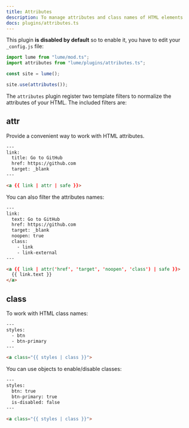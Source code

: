 ```yaml
---
title: Attributes
description: To manage attributes and class names of HTML elements
docs: plugins/attributes.ts
---
```


This plugin **is disabled by default** so to enable it, you have to edit your
`_config.js` file:

```js
import lume from "lume/mod.ts";
import attributes from "lume/plugins/attributes.ts";

const site = lume();

site.use(attributes());
```

The `attributes` plugin register two template filters to normalize the
attributes of your HTML. The included filters are:

## attr

Provide a convenient way to work with HTML attributes.

```html
---
link:
  title: Go to GitHub
  href: https://github.com
  target: _blank
---

<a {{ link | attr | safe }}>
```

You can also filter the attributes names:

```html
---
link:
  text: Go to GitHub
  href: https://github.com
  target: _blank
  noopen: true
  class:
    - link
    - link-external
---

<a {{ link | attr('href', 'target', 'noopen', 'class') | safe }}>
  {{ link.text }}
</a>
```

## class

To work with HTML class names:

```html
---
styles:
  - btn
  - btn-primary
---

<a class="{{ styles | class }}">
```

You can use objects to enable/disable classes:

```html
---
styles:
  btn: true
  btn-primary: true
  is-disabled: false
---

<a class="{{ styles | class }}">
```
